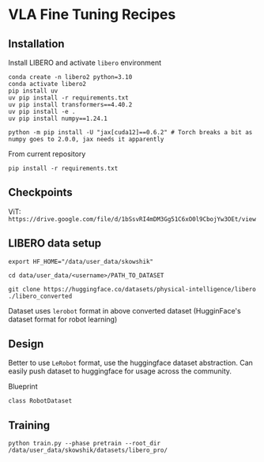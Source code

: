 # VLA Fine Tuning Recipes

## Installation

Install LIBERO and activate `libero` environment

```
conda create -n libero2 python=3.10
conda activate libero2
pip install uv
uv pip install -r requirements.txt
uv pip install transformers==4.40.2
uv pip install -e .
uv pip install numpy==1.24.1

python -m pip install -U "jax[cuda12]==0.6.2" # Torch breaks a bit as numpy goes to 2.0.0, jax needs it apparently
```

From current repository
```
pip install -r requirements.txt
```

## Checkpoints

ViT: `https://drive.google.com/file/d/1bSsvRI4mDM3Gg51C6xO0l9CbojYw3OEt/view`

## LIBERO data setup

`export HF_HOME="/data/user_data/skowshik"`

`cd data/user_data/<username>/PATH_TO_DATASET`

`git clone https://huggingface.co/datasets/physical-intelligence/libero  ./libero_converted`

Dataset uses `lerobot` format in above converted dataset (HugginFace's dataset format for robot learning)

## Design

Better to use `LeRobot` format, use the huggingface dataset abstraction. Can easily push dataset to huggingface for usage across the community.


Blueprint

```
class RobotDataset
```

## Training

```
python train.py --phase pretrain --root_dir /data/user_data/skowshik/datasets/libero_pro/
```